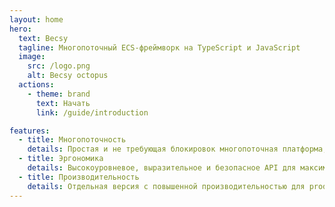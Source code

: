 ```yaml
---
layout: home
hero:
  text: Becsy
  tagline: Многопоточный ECS-фреймворк на TypeScript и JavaScript
  image:
    src: /logo.png
    alt: Becsy octopus
  actions:
    - theme: brand
      text: Начать
      link: /guide/introduction

features:
  - title: Многопоточность
    details: Простая и не требующая блокировок многопоточная платформа, которая позволит вашим приложениям летать.
  - title: Эргономика
    details: Высокоуровневое, выразительное и безопасное API для максимально удобной разработки.
  - title: Производительность
    details: Отдельная версия с повышенной производительностью для production-сборок.
---
```

